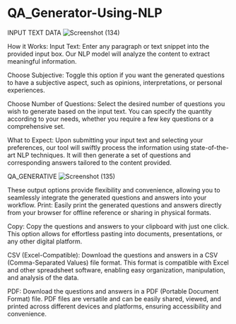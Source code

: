 # QA_Generator-Using-NLP
INPUT TEXT DATA
![Screenshot (134)](https://github.com/Mahadhanalakshmi123/QA_Generator-Using-NLP/assets/96356800/c347133b-ade9-4334-b328-9c1dd2b7ae4a)


How it Works:
Input Text:
Enter any paragraph or text snippet into the provided input box. Our NLP model will analyze the content to extract meaningful information.

Choose Subjective:
Toggle this option if you want the generated questions to have a subjective aspect, such as opinions, interpretations, or personal experiences.

Choose Number of Questions:
Select the desired number of questions you wish to generate based on the input text. You can specify the quantity according to your needs, whether you require a few key questions or a comprehensive set.

What to Expect:
Upon submitting your input text and selecting your preferences, our tool will swiftly process the information using state-of-the-art NLP techniques. It will then generate a set of questions and corresponding answers tailored to the content provided. 

QA_GENERATIVE
![Screenshot (135)](https://github.com/Mahadhanalakshmi123/QA_Generator-Using-NLP/assets/96356800/7e07822a-256d-4045-afc4-f743859af122)

These output options provide flexibility and convenience, allowing you to seamlessly integrate the generated questions and answers into your workflow. 
Print: Easily print the generated questions and answers directly from your browser for offline reference or sharing in physical formats.

Copy: Copy the questions and answers to your clipboard with just one click. This option allows for effortless pasting into documents, presentations, or any other digital platform.

CSV (Excel-Compatible): Download the questions and answers in a CSV (Comma-Separated Values) file format. This format is compatible with Excel and other spreadsheet software, enabling easy organization, manipulation, and analysis of the data.

PDF: Download the questions and answers in a PDF (Portable Document Format) file. PDF files are versatile and can be easily shared, viewed, and printed across different devices and platforms, ensuring accessibility and convenience.
